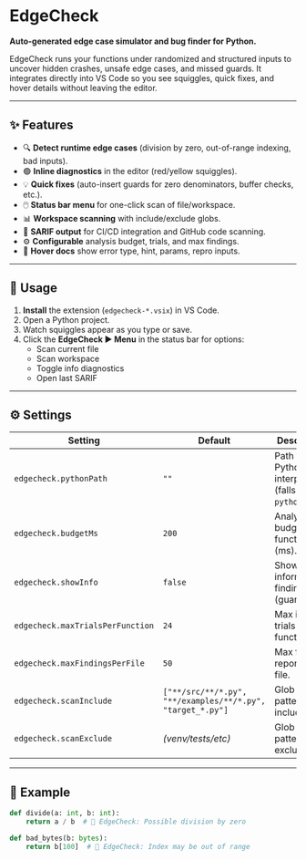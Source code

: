 # EdgeCheck

**Auto-generated edge case simulator and bug finder for Python.**

EdgeCheck runs your functions under randomized and structured inputs to uncover hidden crashes, unsafe edge cases, and missed guards. It integrates directly into VS Code so you see squiggles, quick fixes, and hover details without leaving the editor.

---

## ✨ Features

- 🔍 **Detect runtime edge cases** (division by zero, out-of-range indexing, bad inputs).
- 🟢 **Inline diagnostics** in the editor (red/yellow squiggles).
- 💡 **Quick fixes** (auto-insert guards for zero denominators, buffer checks, etc.).
- 🖱️ **Status bar menu** for one-click scan of file/workspace.
- 📊 **Workspace scanning** with include/exclude globs.
- 📝 **SARIF output** for CI/CD integration and GitHub code scanning.
- ⚙️ **Configurable** analysis budget, trials, and max findings.
- 📖 **Hover docs** show error type, hint, params, repro inputs.

---

## 🚀 Usage

1. **Install** the extension (`edgecheck-*.vsix`) in VS Code.
2. Open a Python project.
3. Watch squiggles appear as you type or save.
4. Click the **EdgeCheck ▶︎ Menu** in the status bar for options:
   - Scan current file
   - Scan workspace
   - Toggle info diagnostics
   - Open last SARIF

---

## ⚙️ Settings

| Setting                        | Default | Description                                           |
|--------------------------------|---------|-------------------------------------------------------|
| `edgecheck.pythonPath`          | `""`    | Path to Python interpreter (falls back to `python3`). |
| `edgecheck.budgetMs`            | `200`   | Analysis budget per function (ms).                    |
| `edgecheck.showInfo`            | `false` | Show informational findings (guards).                 |
| `edgecheck.maxTrialsPerFunction`| `24`    | Max input trials per function.                        |
| `edgecheck.maxFindingsPerFile`  | `50`    | Max findings reported per file.                       |
| `edgecheck.scanInclude`         | `["**/src/**/*.py", "**/examples/**/*.py", "target_*.py"]` | Glob patterns to include. |
| `edgecheck.scanExclude`         | *(venv/tests/etc)* | Glob patterns to exclude. |

---

## 🧪 Example

```python
def divide(a: int, b: int):
    return a / b  # 🚨 EdgeCheck: Possible division by zero

def bad_bytes(b: bytes):
    return b[100]  # 🚨 EdgeCheck: Index may be out of range
